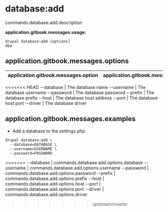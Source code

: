 # database:add
commands.database.add.description

**application.gitbook.messages.usage:**
```
drupal database:add [options]
dba
```

## application.gitbook.messages.options
application.gitbook.messages.option | application.gitbook.messages.details
-------|-------------
<<<<<<< HEAD
--database | The database name
--username | The database username
--password | The database password
--prefix | The database prefix
--host | The database host address
--port | The database host port
--driver | The database driver

## application.gitbook.messages.examples
* Add a database to the settings.php
```
drupal database:add \
  --database=DATABASE \
  --username=USERNAME \
  --password=PASSWORD
```
=======
--database | commands.database.add.options.database
--username | commands.database.add.options.username
--password | commands.database.add.options.password
--prefix | commands.database.add.options.prefix
--host | commands.database.add.options.host
--port | commands.database.add.options.port
--driver | commands.database.add.options.driver
>>>>>>> upstream/master
